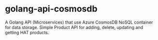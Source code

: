 # golang-api-cosmosdb
A Golang API (Microservices) that use Azure CosmosDB NoSQL container for data storage. Simple Product API for adding, delete, updating and getting HAT products.
